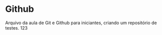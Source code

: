 

# Github

Arquivo da aula de Git e Github para iniciantes, criando um repositório de testes. 123

